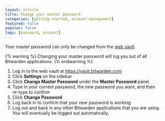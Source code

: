 ```yaml
---
layout: article
title: Change your master password
categories: [getting-started, account-management]
featured: false
popular: false
tags: [password, account]
---
```


Your master password can only be changed from the [web vault](https://vault.bitwarden.com).

{% warning %}
Changing your master password will log you out of all Bitwarden applications.
{% endwarning %}

1. Log in to the web vault at <https://vault.bitwarden.com>
2. Click **Settings** on the sidebar 
3. Click **Change Master Password** under the **Master Password** panel
4. Type in your current password, the new password you want, and then re-type to confirm
5. Click **Change Password**
6. Log back in to confirm that your new password is working
7. Log out and back in any other Bitwarden applications that you are using. You will eventually be logged out automatically.
